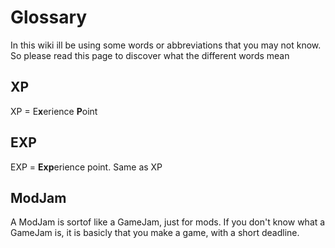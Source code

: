 # Glossary

In this wiki ill be using some words or abbreviations that you may not know.
So please read this page to discover what the different words mean

## XP

XP = E**x**erience **P**oint

## EXP

EXP = **Exp**erience point. Same as XP

## ModJam

A ModJam is sortof like a GameJam, just for mods.
If you don't know what a GameJam is, it is basicly that you make a game, with a short deadline.

